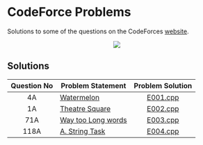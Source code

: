 # CodeForce Problems
Solutions to some of the questions on the CodeForces [website](https://codeforces.com/ "CodeForces").
<p align="center"><img src="https://camo.githubusercontent.com/c9f7470b1fedaf3e11008d600936cbd9db1f61d4/68747470733a2f2f69742d6564752e636f6d2f73697465732f64656661756c742f66696c65732f636f6465666f726365736c6f676f2e706e67"></p>


## Solutions

| Question No | Problem Statement	| Problem Solution |	
|:------------:|--------------------|:------------:|
| 4A          | [Watermelon]    	| [E001.cpp] |
| 1A         | [Theatre Square]    	| [E002.cpp] |
| 71A         | [Way too Long words]    	| [E003.cpp] |
| 118A         | [A. String Task]    	| [E004.cpp] |


[//]: # (Solutions)

[E001.cpp]: Solutions/E001.cpp
[Watermelon]: https://codeforces.com/problemset/problem/4/A

[E002.cpp]: Solutions/E002.cpp
[Theatre Square]: https://codeforces.com/problemset/problem/1/A

[E003.cpp]: Solutions/E003.cpp
[Way too Long words]: https://codeforces.com/problemset/problem/71/A

[E004.cpp]: Solutions/E004.cpp
[A. String Task]: https://codeforces.com/problemset/problem/118/A

